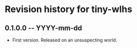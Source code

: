 # Revision history for tiny-wlhs

## 0.1.0.0 -- YYYY-mm-dd

* First version. Released on an unsuspecting world.

